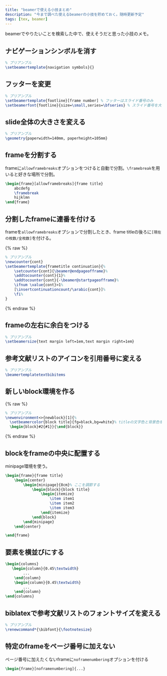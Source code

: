 ```yaml
---
title: "beamerで使える小技まとめ"
description: "今まで調べた使えるbeamerの小技を貯めておく。随時更新予定"
tags: [tex, beamer]
---
```


beamerでやりたいことを検索した中で、使えそうだと思った小技のメモ。

## ナビゲーションシンボルを消す

```tex
% プリアンブル
\setbeamertemplate{navigation symbols}{}
```

## フッターを変更

```tex
% プリアンブル
\setbeamertemplate{footline}[frame number] % フッターはスライド番号のみ
\setbeamerfont{footline}{size=\small,series=\bfseries} % スライド番号を大きく
```

## slide全体の大きさを変える

```tex
% プリアンブル
\geometry{paperwidth=140mm, paperheight=105mm}
```

## frameを分割する

frameに`allowframebreaks`オプションをつけると自動で分割。`\framebreak`を用いると好きな場所で分割。

```tex
\begin{frame}[allowframebreaks]{frame title}
    abcdefg
    \framebreak
    hijklmn
\end{frame}
```

## 分割したframeに連番を付ける

frameを`allowframebreaks`オプションで分割したとき、frame titleの後ろに`[現在の枚数/全枚数]`を付ける。

{% raw %}
```tex
% プリアンブル
\newcounter{cont}
\setbeamertemplate{frametitle continuation}{%
    \setcounter{cont}{\beamer@endpageofframe}%
    \addtocounter{cont}{1}%
    \addtocounter{cont}{-\beamer@startpageofframe}%
    \ifnum \value{cont}>1%
    [\insertcontinuationcount/\arabic{cont}]%
    \fi%
}
```
{% endraw %}

<!--上記の`[\insertcontinuationcount/\arabic{cont}]`を修正すれば表示を変更可能。例えば、`#\insertcontinuationcount`とすれば、`#現在の枚数`が表示される。-->

## frameの左右に余白をつける

```tex
% プリアンブル
\setbeamersize{text margin left=1em,text margin right=1em}
```

## 参考文献リストのアイコンを引用番号に変える

```tex
% プリアンブル
\beamertemplatetextbibitems
```

## 新しいblock環境を作る

{% raw %}
```tex
% プリアンブル
\newenvironment<>{newblock}[1]{%
  \setbeamercolor{block title}{fg=black,bg=white}% titleの文字色と背景色を指定
  \begin{block}#2{#1}}{\end{block}}
```
{% endraw %}

## blockをframeの中央に配置する

minipage環境を使う。

```tex
\begin{frame}{frame title}
    \begin{center}
        \begin{minipage}{8cm}% ここを調節する
            \begin{block}{block title}
                \begin{itemize}
                    \item item1
                    \item item2
                    \item item3
                \end{itemize}
            \end{block}
        \end{minipage}
    \end{center}

\end{frame}
```

## 要素を横並びにする

```tex
\begin{columns}
   \begin{column}{0.45\textwidth}
		...
    \end{column}
    \begin{column}{0.45\textwidth}
		...
    \end{column}
\end{columns}
```

## biblatexで参考文献リストのフォントサイズを変える

```tex
% プリアンブル
\renewcommand*{\bibfont}{\footnotesize}
```

## 特定のframeをページ番号に加えない
ページ番号に加えたくないframeに`noframenumbering`オプションを付ける

```tex
\begin{frame}[noframenumbering]{...}
```